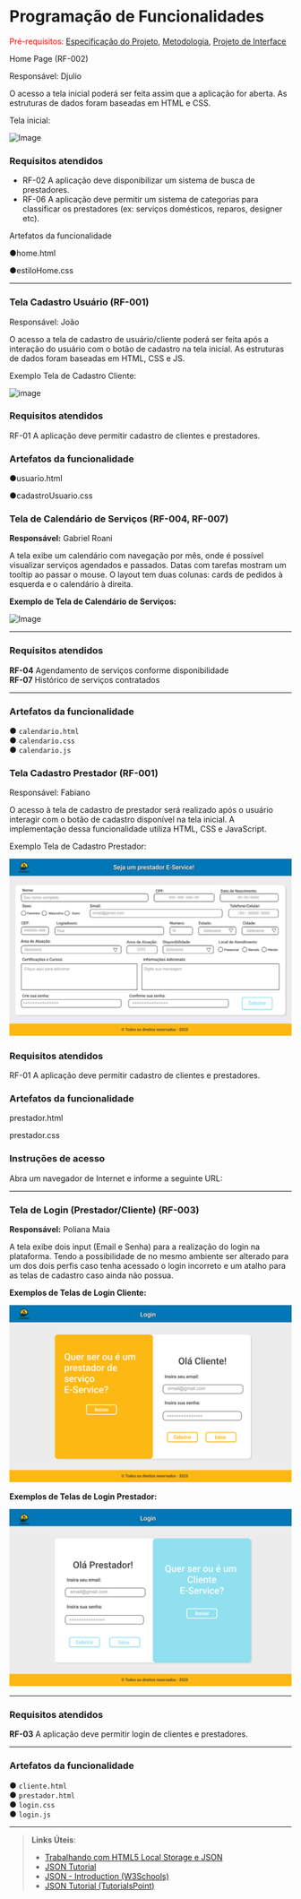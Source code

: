 # Programação de Funcionalidades

<span style="color:red">Pré-requisitos:</span>
<a href="https://github.com/ICEI-PUC-Minas-PMV-ADS/pmv-ads-2025-1-e1-proj-web-t1-pmv-ads-2025-1-e1-proj-eservice/blob/main/documentos/02-Especifica%C3%A7%C3%A3o%20do%20Projeto.md">Especificação do Projeto</a>,
<a href="https://github.com/ICEI-PUC-Minas-PMV-ADS/pmv-ads-2025-1-e1-proj-web-t1-pmv-ads-2025-1-e1-proj-eservice/blob/main/documentos/03-Metodologia.md">Metodologia</a>,
<a href="https://github.com/ICEI-PUC-Minas-PMV-ADS/pmv-ads-2025-1-e1-proj-web-t1-pmv-ads-2025-1-e1-proj-eservice/blob/main/documentos/04-Projeto%20de%20Interface.md">Projeto de Interface</a>



Home Page (RF-002)


Responsável: Djulio

O acesso a tela inicial poderá ser feita assim que a aplicação for aberta. As estruturas de dados foram baseadas em HTML e CSS.

Tela inicial:

![Image](https://github.com/user-attachments/assets/1586e936-4137-44ef-a737-72643a5f3d34)

### Requisitos atendidos
- RF-02	A aplicação deve disponibilizar um sistema de busca de prestadores.
- RF-06	A aplicação deve permitir um sistema de categorias para classificar os prestadores (ex: serviços domésticos, reparos, designer etc).

Artefatos da funcionalidade

●home.html

●estiloHome.css


<hr>


### Tela Cadastro Usuário (RF-001)

Responsável: João

O acesso a tela de cadastro de usuário/cliente poderá ser feita após a interação do usuário com o botão de cadastro na tela inicial. As estruturas de dados foram baseadas em HTML, CSS e JS.



Exemplo Tela de Cadastro Cliente:


![image](https://github.com/user-attachments/assets/7957c9c9-1d8b-456f-9e1c-fce7f940c246)



### Requisitos atendidos
RF-01 A aplicação deve permitir cadastro de clientes e prestadores.



### Artefatos da funcionalidade

●usuario.html

●cadastroUsuario.css

### Tela de Calendário de Serviços (RF-004, RF-007)

**Responsável:** Gabriel Roani

A tela exibe um calendário com navegação por mês, onde é possível visualizar serviços agendados e passados. Datas com tarefas mostram um tooltip ao passar o mouse. O layout tem duas colunas: cards de pedidos à esquerda e o calendário à direita.

**Exemplo de Tela de Calendário de Serviços:**

![Image](https://github.com/user-attachments/assets/fb7de715-7aad-4c11-baa5-677da1c81489)

---

### Requisitos atendidos  
**RF-04** Agendamento de serviços conforme disponibilidade  
**RF-07** Histórico de serviços contratados

---

### Artefatos da funcionalidade

● `calendario.html`  
● `calendario.css`  
● `calendario.js`

### Tela Cadastro Prestador (RF-001)

Responsável: Fabiano

O acesso à tela de cadastro de prestador será realizado após o usuário interagir com o botão de cadastro disponível na tela inicial. A implementação dessa funcionalidade utiliza HTML, CSS e JavaScript.


Exemplo Tela de Cadastro Prestador:


![image](img/Cadastro%20Prestador.png)



### Requisitos atendidos
RF-01 A aplicação deve permitir cadastro de clientes e prestadores.



### Artefatos da funcionalidade

prestador.html

prestador.css

### Instruções de acesso
Abra um navegador de Internet e informe a seguinte URL: 

<hr>

### Tela de Login (Prestador/Cliente) (RF-003)

**Responsável:** Poliana Maia

A tela exibe dois input (Email e Senha) para a realização do login na plataforma. Tendo a possibilidade de no mesmo ambiente ser alterado para um dos dois perfis caso tenha acessado o login incorreto e um atalho para as telas de cadastro caso ainda não possua.

**Exemplos de Telas de Login Cliente:**

![Image](img/Login%20Cliente.png)

**Exemplos de Telas de Login Prestador:**

![Image](img/Login%20Prestador.png)

---

### Requisitos atendidos  
**RF-03** A aplicação deve permitir login de clientes e prestadores. 

---

### Artefatos da funcionalidade

● `cliente.html`  
● `prestador.html`  
● `login.css`  
● `login.js`

<hr>

> **Links Úteis**:
> - [Trabalhando com HTML5 Local Storage e JSON](https://www.devmedia.com.br/trabalhando-com-html5-local-storage-e-json/29045)
> - [JSON Tutorial](https://www.w3resource.com/JSON)
> - [JSON - Introduction (W3Schools)](https://www.w3schools.com/js/js_json_intro.asp)
> - [JSON Tutorial (TutorialsPoint)](https://www.tutorialspoint.com/json/index.htm)

